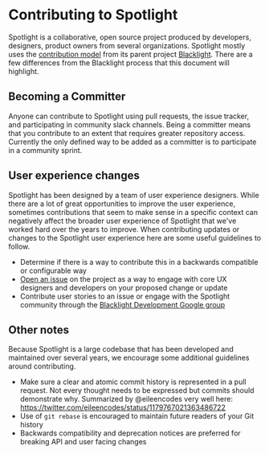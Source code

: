 # Contributing to Spotlight

Spotlight is a collaborative, open source project produced by developers, designers, product owners from several organizations. Spotlight mostly uses the [contribution model](https://github.com/projectblacklight/blacklight/blob/main/CONTRIBUTING.md) from its parent project [Blacklight](https://github.com/projectblacklight/blacklight). There are a few differences from the Blacklight process that this document will highlight.

## Becoming a Committer

Anyone can contribute to Spotlight using pull requests, the issue tracker, and participating in community slack channels. Being a committer means that you contribute to an extent that requires greater repository access. Currently the only defined way to be added as a committer is to participate in a community sprint.

## User experience changes

Spotlight has been designed by a team of user experience designers. While there are a lot of great opportunities to improve the user experience, sometimes contributions that seem to make sense in a specific context can negatively affect the broader user experience of Spotlight that we've worked hard over the years to improve. When contributing updates or changes to the Spotlight user experience here are some useful guidelines to follow.
 - Determine if there is a way to contribute this in a backwards compatible or configurable way
 - [Open an issue](https://github.com/projectblacklight/spotlight/issues/new) on the project as a way to engage with core UX designers and developers on your proposed change or update
 - Contribute user stories to an issue or engage with the Spotlight community through the [Blacklight Development Google group](https://groups.google.com/forum/#!forum/blacklight-development)


## Other notes

Because Spotlight is a large codebase that has been developed and maintained over several years, we encourage some additional guidelines around contributing.

 - Make sure a clear and atomic commit history is represented in a pull request. Not every thought needs to be expressed but commits should demonstrate why. Summarized by @eileencodes very well here: https://twitter.com/eileencodes/status/1179767021363486722
 - Use of `git rebase` is encouraged to maintain future readers of your Git history
 - Backwards compatibility and deprecation notices are preferred for breaking API and user facing changes
 
